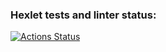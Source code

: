 ### Hexlet tests and linter status:
[![Actions Status](https://github.com/ShcherbinaDmitry/algorithms-project-69/actions/workflows/hexlet-check.yml/badge.svg)](https://github.com/ShcherbinaDmitry/algorithms-project-69/actions)